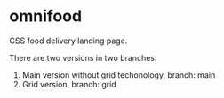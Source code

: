 # omnifood
CSS food delivery landing page.

There are two versions in two branches:
1. Main version without grid techonology, branch: main
2. Grid version, branch: grid
